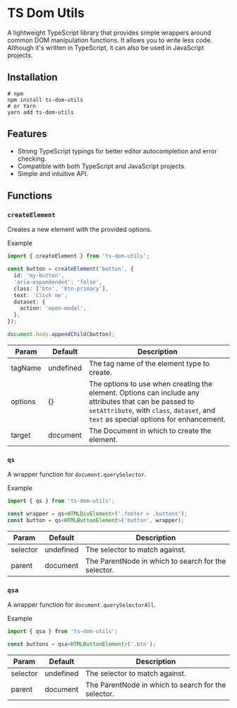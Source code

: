 # TS Dom Utils
A lightweight TypeScript library that provides simple wrappers around common DOM manipulation functions.
It allows you to write less code.
Although it's written in TypeScript, it can also be used in JavaScript projects.

## Installation

```shell
# npm
npm install ts-dom-utils
# or Yarn
yarn add ts-dom-utils
```

## Features
- Strong TypeScript typings for better editor autocompletion and error checking.
- Compatible with both TypeScript and JavaScript projects.
- Simple and intuitive API.


## Functions

### `createElement`
Creates a new element with the provided options.

Example
```typescript
import { createElement } from 'ts-dom-utils';

const button = createElement('button', {
  id: 'my-button',
  'aria-expandended': 'false',
  class: ['btn', 'btn-primary'],
  text: 'Click me',
  dataset: {
    action: 'open-modal',
  },
});

document.body.appendChild(button);
```

| Param   | Default   | Description                                                                                                                                                                                    |
|---------|-----------|------------------------------------------------------------------------------------------------------------------------------------------------------------------------------------------------|
| tagName | undefined | The tag name of the element type to create.                                                                                                                                                    |
| options | {}        | The options to use when creating the element. Options can include any attributes that can be passed to `setAttribute`, with `class`, `dataset`, and `text` as special options for enhancement. |
| target  | document  | The Document in which to create the element.                                                                                                                                                   |

### `qs`
A wrapper function for `document.querySelector`.

Example
```typescript
import { qs } from 'ts-dom-utils';

const wrapper = qs<HTMLDivElement>('.footer > .buttons');
const button = qs<HTMLButtonElement>('button', wrapper);
```
| Param    | Default    | Description                                         |
|----------|------------|-----------------------------------------------------|
| selector | undefined  | The selector to match against.                      |
| parent   | document   | The ParentNode in which to search for the selector. |


### `qsa`
A wrapper function for `document.querySelectorAll`.

Example
```typescript
import { qsa } from 'ts-dom-utils';

const buttons = qsa<HTMLButtonElement>('.btn');
```

| Param    | Default   | Description                                         |
|----------|-----------|-----------------------------------------------------|
| selector | undefined | The selector to match against.                      |
| parent   | document  | The ParentNode in which to search for the selector. |
